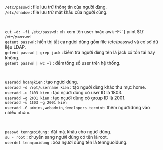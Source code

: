 ```/etc/passwd``` : file lưu trữ thông tin của người dùng. <br/> 
```/etc/shadow``` : file lưu trữ mật khẩu của người dùng. <br/>

<br/>

```cut –d: -f1 /etc/passwd``` : chỉ xem tên user hoặc   awk -F: '{ print $1}' /etc/passwd. <br/>
```getent passwd``` : hiển thị tất cả người dùng gồm file /etc/passwd và cơ sở dữ liệu LDAP. <br/>
```getent passwd | grep jack``` : kiểm tra người dùng tên là jack có tồn tại hay không. <br/>
```getent passwd | wc –l``` : đếm tổng số user trên hệ thống. 

<br/>

```useradd hoangkien``` : tạo người dùng. <br/>
```useradd –d /opt/username kien``` : tạo người dùng khác thư mục home. <br/>
```useradd –u 1803 kien``` : tạo người dùng có user ID là 1803. <br/>
```useradd –g 2001 kien``` : tạo người dùng có group ID là 2001. <br/>
```useradd –u 1803 –g 2001 kien```  <br/>
```useradd -G admins,webadmin,developers tecmint```: thêm người dùng vào nhiều nhóm.

<br/>

```passwd tennguoidung``` : đặt mật khâu cho người dùng. <br/>
```su - root``` : chuyền sang người dùng có tên là root. <br/>
```userdel tennguoidung``` : xóa người dùng tên là tennguoidung.

